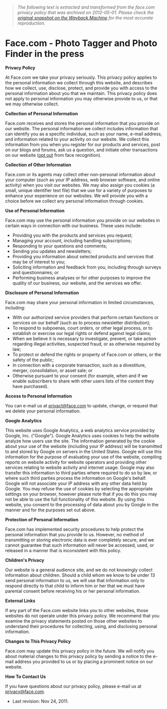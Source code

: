 > *The following text is extracted and transformed from the face.com privacy policy that was archived on 2012-05-01. Please check the [original snapshot on the Wayback Machine](https://web.archive.org/web/20120501210636id_/http%3A//face.com/privacy) for the most accurate reproduction.*

# Face.com - Photo Tagger and Photo Finder in the press

**Privacy Policy**

At Face.com we take your privacy seriously. This privacy policy applies to the personal information we collect through this website, and describes how we collect, use, disclose, protect, and provide you with access to the personal information about you that we maintain. This privacy policy does not apply to personal information you may otherwise provide to us, or that we may otherwise collect.

**Collection of Personal Information**

Face.com receives and stores the personal information that you provide on our website. The personal information we collect includes information that can identify you as a specific individual, such as your name, e-mail address, and information related to your activity on our website. We collect this information from you when you register for our products and services, post on our blogs and forums, ask us a question, and initiate other transactions on our website ([opt out](http://developers.face.com/preferences/) from face recognition). 

**Collection of Other Information**

Face.com or its agents may collect other non-personal information about your computer (such as your IP address, web browser software, and online activity) when you visit our websites. We may also assign you cookies (a small, unique identifier text file) that we use for a variety of purposes to enhance your experience on our websites. We will provide you with a choice before we collect any personal information through cookies. 

**Use of Personal Information**

Face.com may use the personal information you provide on our websites in certain ways in connection with our business. These uses include: 

  * Providing you with the products and services you request; 
  * Managing your account, including handling subscriptions; 
  * Responding to your questions and comments; 
  * Sending you updates and newsletters; 
  * Providing you information about selected products and services that may be of interest to you; 
  * Soliciting information and feedback from you, including through surveys and questionnaires; or 
  * Performing business analyses or for other purposes to improve the quality of our business, our website, and the services we offer. 



**Disclosure of Personal Information**

Face.com may share your personal information in limited circumstances, including: 

  * With our authorized service providers that perform certain functions or services on our behalf (such as to process newsletter distribution); 
  * To respond to subpoenas, court orders, or other legal process, or to establish or exercise our legal rights or defend against legal claims; 
  * When we believe it is necessary to investigate, prevent, or take action regarding illegal activities, suspected fraud, or as otherwise required by law; 
  * To protect or defend the rights or property of Face.com or others, or the safety of the public; 
  * In connection with a corporate transaction, such as a divestiture, merger, consolidation, or asset sale; or 
  * Otherwise pursuant to your consent (for example, when and if we enable subscribers to share with other users lists of the content they have purchased). 



**Access to Personal Information**

You can e-mail us at privact@face.com to update, change, or request that we delete your personal information. 

**Google Analytics**

This website uses Google Analytics, a web analytics service provided by Google, Inc. ("Google"). Google Analytics uses cookies to help the website analyze how users use the site. The information generated by the cookie about your use of the website (including your IP address) will be transmitted to and stored by Google on servers in the United States. Google will use this information for the purpose of evaluating your use of the website, compiling reports on website activity for website operators and providing other services relating to website activity and internet usage. Google may also transfer this information to third parties where required to do so by law, or where such third parties process the information on Google's behalf. Google will not associate your IP address with any other data held by Google. You may refuse the use of cookies by selecting the appropriate settings on your browser, however please note that if you do this you may not be able to use the full functionality of this website. By using this website, you consent to the processing of data about you by Google in the manner and for the purposes set out above.

**Protection of Personal Information**

Face.com has implemented security procedures to help protect the personal information that you provide to us. However, no method of transmitting or storing electronic data is ever completely secure, and we cannot guarantee that such information will never be accessed, used, or released in a manner that is inconsistent with this policy. 

**Children's Privacy**

Our website is a general audience site, and we do not knowingly collect information about children. Should a child whom we know to be under 13 send personal information to us, we will use that information only to respond directly to that child to inform him or her that we must have parental consent before receiving his or her personal information. 

**External Links**

If any part of the Face.com website links you to other websites, those websites do not operate under this privacy policy. We recommend that you examine the privacy statements posted on those other websites to understand their procedures for collecting, using, and disclosing personal information. 

**Changes to This Privacy Policy**

Face.com may update this privacy policy in the future. We will notify you about material changes to this privacy policy by sending a notice to the e-mail address you provided to us or by placing a prominent notice on our website. 

**How To Contact Us**

If you have questions about our privacy policy, please e-mail us at privacy@face.com. 

* Last revision: Nov 24, 2011. 
